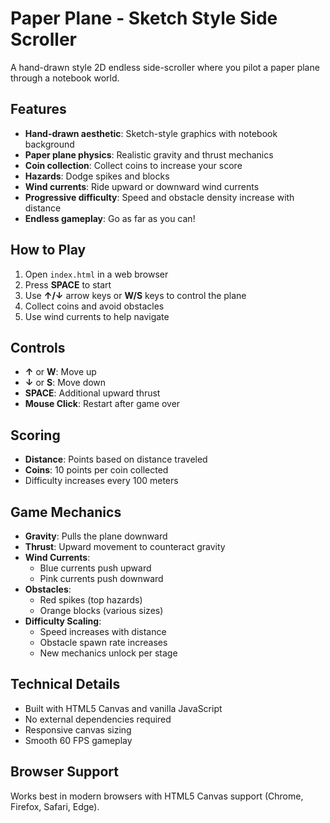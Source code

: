 # Paper Plane - Sketch Style Side Scroller

A hand-drawn style 2D endless side-scroller where you pilot a paper plane through a notebook world.

## Features

- **Hand-drawn aesthetic**: Sketch-style graphics with notebook background
- **Paper plane physics**: Realistic gravity and thrust mechanics
- **Coin collection**: Collect coins to increase your score
- **Hazards**: Dodge spikes and blocks
- **Wind currents**: Ride upward or downward wind currents
- **Progressive difficulty**: Speed and obstacle density increase with distance
- **Endless gameplay**: Go as far as you can!

## How to Play

1. Open `index.html` in a web browser
2. Press **SPACE** to start
3. Use **↑/↓** arrow keys or **W/S** keys to control the plane
4. Collect coins and avoid obstacles
5. Use wind currents to help navigate

## Controls

- **↑** or **W**: Move up
- **↓** or **S**: Move down
- **SPACE**: Additional upward thrust
- **Mouse Click**: Restart after game over

## Scoring

- **Distance**: Points based on distance traveled
- **Coins**: 10 points per coin collected
- Difficulty increases every 100 meters

## Game Mechanics

- **Gravity**: Pulls the plane downward
- **Thrust**: Upward movement to counteract gravity
- **Wind Currents**: 
  - Blue currents push upward
  - Pink currents push downward
- **Obstacles**: 
  - Red spikes (top hazards)
  - Orange blocks (various sizes)
- **Difficulty Scaling**: 
  - Speed increases with distance
  - Obstacle spawn rate increases
  - New mechanics unlock per stage

## Technical Details

- Built with HTML5 Canvas and vanilla JavaScript
- No external dependencies required
- Responsive canvas sizing
- Smooth 60 FPS gameplay

## Browser Support

Works best in modern browsers with HTML5 Canvas support (Chrome, Firefox, Safari, Edge).

